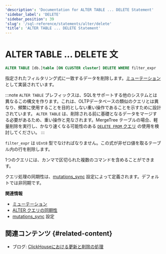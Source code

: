 ```yaml
---
'description': 'Documentation for ALTER TABLE ... DELETE Statement'
'sidebar_label': 'DELETE'
'sidebar_position': 39
'slug': '/sql-reference/statements/alter/delete'
'title': 'ALTER TABLE ... DELETE Statement'
---
```





# ALTER TABLE ... DELETE 文

```sql
ALTER TABLE [db.]table [ON CLUSTER cluster] DELETE WHERE filter_expr
```

指定されたフィルタリング式に一致するデータを削除します。[ミューテーション](/sql-reference/statements/alter/index.md#mutations)として実装されています。

:::note
`ALTER TABLE` プレフィックスは、SQLをサポートする他のシステムとは異なるこの構文を作ります。これは、OLTPデータベースの類似のクエリとは異なり、頻繁に使用することを目的としない重い操作であることを示すために設計されています。 `ALTER TABLE` は、削除される前に基礎となるデータをマージする必要があるため、重い操作と見なされます。MergeTree テーブルの場合、軽量削除を実行し、かなり速くなる可能性のある [`DELETE FROM` クエリ](/sql-reference/statements/delete.md) の使用を検討してください。
:::

`filter_expr` は `UInt8` 型でなければなりません。この式が非ゼロ値を取るテーブル内の行を削除します。

1つのクエリには、カンマで区切られた複数のコマンドを含めることができます。

クエリ処理の同期性は、[mutations_sync](/operations/settings/settings.md/#mutations_sync) 設定によって定義されます。デフォルトでは非同期です。

**関連情報**

- [ミューテーション](/sql-reference/statements/alter/index.md#mutations)
- [ALTER クエリの同期性](/sql-reference/statements/alter/index.md#synchronicity-of-alter-queries)
- [mutations_sync](/operations/settings/settings.md/#mutations_sync) 設定

## 関連コンテンツ {#related-content}

- ブログ: [ClickHouseにおける更新と削除の処理](https://clickhouse.com/blog/handling-updates-and-deletes-in-clickhouse)
